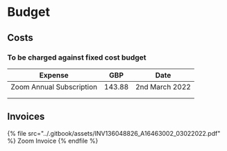 # Budget

## Costs

### To be charged against fixed cost budget



| Expense                  | GBP    | Date           |
| ------------------------ | ------ | -------------- |
| Zoom Annual Subscription | 143.88 | 2nd March 2022 |
|                          |        |                |
|                          |        |                |

## Invoices

{% file src="../.gitbook/assets/INV136048826_A16463002_03022022.pdf" %}
Zoom Invoice
{% endfile %}
